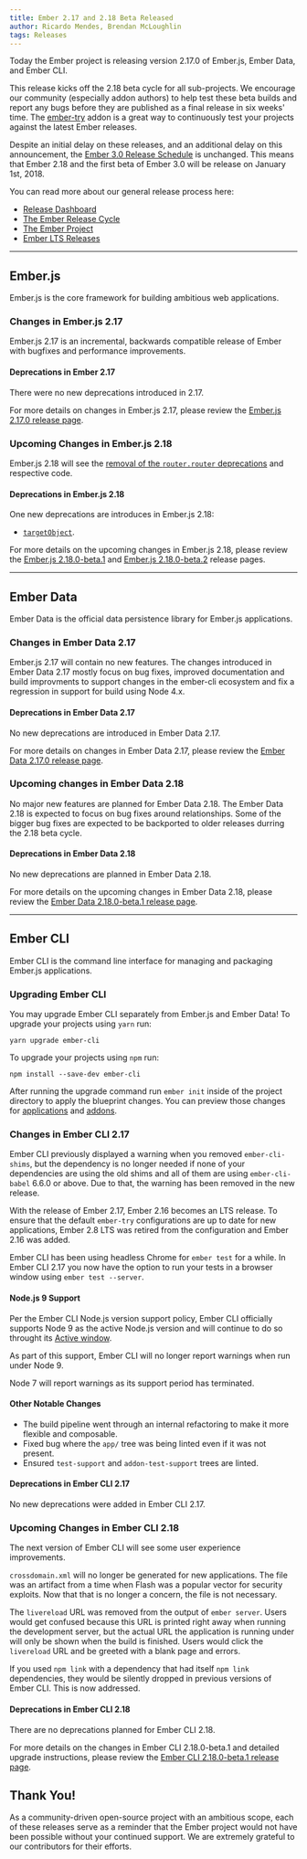 ```yaml
---
title: Ember 2.17 and 2.18 Beta Released
author: Ricardo Mendes, Brendan McLoughlin
tags: Releases
---
```


Today the Ember project is releasing version 2.17.0 of Ember.js, Ember Data, and
Ember CLI.

This release kicks off the 2.18 beta cycle for all sub-projects. We encourage
our community (especially addon authors) to help test these beta builds and
report any bugs before they are published as a final release in six weeks' time.
The [ember-try](https://github.com/ember-cli/ember-try) addon is a great way to
continuously test your projects against the latest Ember releases.

Despite an initial delay on these releases, and an additional delay on this announcement,
the [Ember 3.0 Release Schedule](https://emberjs.com/blog/2017/10/03/the-road-to-ember-3-0.html#toc_the-ember-3-0-release-schedule) is unchanged.
This means that Ember 2.18 and the first beta of Ember 3.0 will be release on January 1st, 2018.

You can read more about our general release process here:

* [Release Dashboard](http://emberjs.com/builds/)
* [The Ember Release Cycle](http://emberjs.com/blog/2013/09/06/new-ember-release-process.html)
* [The Ember Project](http://emberjs.com/blog/2015/06/16/ember-project-at-2-0.html)
* [Ember LTS Releases](http://emberjs.com/blog/2016/02/25/announcing-embers-first-lts.html)

---

## Ember.js

Ember.js is the core framework for building ambitious web applications.

### Changes in Ember.js 2.17

Ember.js 2.17 is an incremental, backwards compatible release of Ember with
bugfixes and performance improvements.

#### Deprecations in Ember 2.17

There were no new deprecations introduced in 2.17.

For more details on changes in Ember.js 2.17, please review the
[Ember.js 2.17.0 release page](https://github.com/emberjs/ember.js/releases/tag/v2.17.0).

### Upcoming Changes in Ember.js 2.18

Ember.js 2.18 will see the [removal of the `router.router` deprecations](https://github.com/emberjs/ember.js/pull/15754) and respective code.

#### Deprecations in Ember.js 2.18

One new deprecations are introduces in Ember.js 2.18:

* [`targetObject`](/deprecations/v2.x/#toc_code-targetobject-code).

For more details on the upcoming changes in Ember.js 2.18, please review the
[Ember.js 2.18.0-beta.1](https://github.com/emberjs/ember.js/releases/tag/v2.18.0-beta.1) and [Ember.js 2.18.0-beta.2](https://github.com/emberjs/ember.js/releases/tag/v2.18.0-beta.2) release pages.

---

## Ember Data

Ember Data is the official data persistence library for Ember.js applications.

### Changes in Ember Data 2.17

Ember.js 2.17 will contain no new features. The changes introduced in
Ember Data 2.17 mostly focus on bug fixes, improved documentation and
build improvments to support changes in the ember-cli ecosystem and
fix a regression in support for build using Node 4.x.

#### Deprecations in Ember Data 2.17

No new deprecations are introduced in Ember Data 2.17.

For more details on changes in Ember Data 2.17, please review the
[Ember Data 2.17.0 release page](https://github.com/emberjs/data/releases/tag/v2.17.0).

### Upcoming changes in Ember Data 2.18

No major new features are planned for Ember Data 2.18. The Ember Data
2.18 is expected to focus on bug fixes around relationships. Some of
the bigger bug fixes are expected to be backported to older releases
durring the 2.18 beta cycle.

#### Deprecations in Ember Data 2.18

No new deprecations are planned in Ember Data 2.18.

For more details on the upcoming changes in Ember Data 2.18, please review the
[Ember Data 2.18.0-beta.1 release page](https://github.com/emberjs/data/releases/tag/v2.18.0-beta.1).

---

## Ember CLI

Ember CLI is the command line interface for managing and packaging Ember.js
applications.

### Upgrading Ember CLI

You may upgrade Ember CLI separately from Ember.js and Ember Data! To upgrade
your projects using `yarn` run:

```
yarn upgrade ember-cli
```

To upgrade your projects using `npm` run:

```
npm install --save-dev ember-cli
```

After running the upgrade command run `ember init` inside of the project
directory to apply the blueprint changes. You can preview those changes for
[applications](https://github.com/ember-cli/ember-new-output/compare/v2.15.0...v2.17.0)
and
[addons](https://github.com/ember-cli/ember-addon-output/compare/v2.15.0...v2.17.0).

### Changes in Ember CLI 2.17

Ember CLI previously displayed a warning when you removed `ember-cli-shims`, but
the dependency is no longer needed if none of your dependencies are using the
old shims and all of them are using `ember-cli-babel` 6.6.0 or above. Due to
that, the warning has been removed in the new release.

With the release of Ember 2.17, Ember 2.16 becomes an LTS release. To ensure
that the default `ember-try` configurations are up to date for new applications,
Ember 2.8 LTS was retired from the configuration and Ember 2.16 was added.

Ember CLI has been using headless Chrome for `ember test` for a while. In Ember
CLI 2.17 you now have the option to run your tests in a browser window using
`ember test --server`.

#### Node.js 9 Support

Per the Ember CLI Node.js version support policy, Ember CLI officially supports
Node 9 as the active Node.js version and will continue to do so throught its
[Active window](https://github.com/ember-cli/ember-cli/blob/026cefd5de36c0ae448883067450f51f2e127bbf/docs/node-support.md).

As part of this support, Ember CLI will no longer report warnings when run under
Node 9.

Node 7 will report warnings as its support period has terminated.

#### Other Notable Changes

* The build pipeline went through an internal refactoring to make it more
  flexible and composable.
* Fixed bug where the `app/` tree was being linted even if it was not present.
* Ensured `test-support` and `addon-test-support` trees are linted.

#### Deprecations in Ember CLI 2.17

No new deprecations were added in Ember CLI 2.17.

### Upcoming Changes in Ember CLI 2.18

The next version of Ember CLI will see some user experience improvements.

`crossdomain.xml` will no longer be generated for new applications. The file was
an artifact from a time when Flash was a popular vector for security exploits.
Now that that is no longer a concern, the file is not necessary.

The `livereload` URL was removed from the output of `ember server`. Users would
get confused because this URL is printed right away when running the development
server, but the actual URL the application is running under will only be shown
when the build is finished. Users would click the `livereload` URL and be
greeted with a blank page and errors.

If you used `npm link` with a dependency that had itself `npm link`
dependencies, they would be silently dropped in previous versions of Ember CLI.
This is now addressed.

#### Deprecations in Ember CLI 2.18

There are no deprecations planned for Ember CLI 2.18.

For more details on the changes in Ember CLI 2.18.0-beta.1 and detailed upgrade
instructions, please review the
[Ember CLI 2.18.0-beta.1 release page](https://github.com/ember-cli/ember-cli/releases/tag/v2.18.0-beta.1).

## Thank You!

As a community-driven open-source project with an ambitious scope, each of these
releases serve as a reminder that the Ember project would not have been possible
without your continued support. We are extremely grateful to our contributors
for their efforts.
